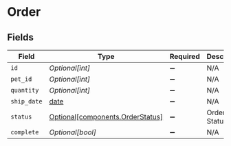# Order


## Fields

| Field                                                                      | Type                                                                       | Required                                                                   | Description                                                                | Example                                                                    |
| -------------------------------------------------------------------------- | -------------------------------------------------------------------------- | -------------------------------------------------------------------------- | -------------------------------------------------------------------------- | -------------------------------------------------------------------------- |
| `id`                                                                       | *Optional[int]*                                                            | :heavy_minus_sign:                                                         | N/A                                                                        | 10                                                                         |
| `pet_id`                                                                   | *Optional[int]*                                                            | :heavy_minus_sign:                                                         | N/A                                                                        | 198772                                                                     |
| `quantity`                                                                 | *Optional[int]*                                                            | :heavy_minus_sign:                                                         | N/A                                                                        | 7                                                                          |
| `ship_date`                                                                | [date](https://docs.python.org/3/library/datetime.html#date-objects)       | :heavy_minus_sign:                                                         | N/A                                                                        |                                                                            |
| `status`                                                                   | [Optional[components.OrderStatus]](../../models/components/orderstatus.md) | :heavy_minus_sign:                                                         | Order Status                                                               | approved                                                                   |
| `complete`                                                                 | *Optional[bool]*                                                           | :heavy_minus_sign:                                                         | N/A                                                                        |                                                                            |